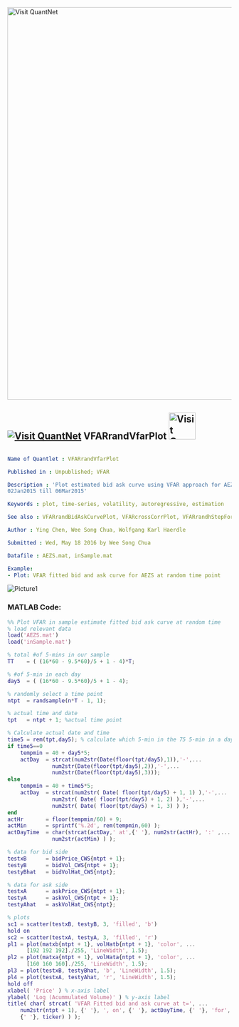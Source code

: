 
[<img src="https://github.com/QuantLet/Styleguide-and-FAQ/blob/master/pictures/banner.png" width="880" alt="Visit QuantNet">](http://quantlet.de/index.php?p=info)

## [<img src="https://github.com/QuantLet/Styleguide-and-Validation-procedure/blob/master/pictures/qloqo.png" alt="Visit QuantNet">](http://quantlet.de/) **VFARrandVfarPlot** [<img src="https://github.com/QuantLet/Styleguide-and-Validation-procedure/blob/master/pictures/QN2.png" width="60" alt="Visit QuantNet 2.0">](http://quantlet.de/d3/ia)

```yaml

Name of Quantlet : VFARrandVfarPlot

Published in : Unpublished; VFAR

Description : 'Plot estimated bid ask curve using VFAR approach for AEZS with LOB data from
02Jan2015 till 06Mar2015'

Keywords : plot, time-series, volatility, autoregressive, estimation

See also : VFARrandBidAskCurvePlot, VFARcrossCorrPlot, VFARrandhStepForecastPlot, VFARqqPlot

Author : Ying Chen, Wee Song Chua, Wolfgang Karl Haerdle

Submitted : Wed, May 18 2016 by Wee Song Chua

Datafile : AEZS.mat, inSample.mat

Example: 
- Plot: VFAR fitted bid and ask curve for AEZS at random time point

```

![Picture1](VFARrandVfarPlot_m.png)


### MATLAB Code:
```matlab
%% Plot VFAR in sample estimate fitted bid ask curve at random time
% load relevant data
load('AEZS.mat')
load('inSample.mat')

% total #of 5-mins in our sample
TT    = ( (16*60 - 9.5*60)/5 + 1 - 4)*T;

% #of 5-min in each day
day5  = ( (16*60 - 9.5*60)/5 + 1 - 4); 

% randomly select a time point
ntpt  = randsample(n*T - 1, 1);

% actual time and date
tpt   = ntpt + 1; %actual time point

% Calculate actual date and time
time5 = rem(tpt,day5); % calculate which 5-min in the 75 5-min in a day
if time5==0
    tempmin = 40 + day5*5;
    actDay  = strcat(num2str(Date(floor(tpt/day5),1)),'-',...
              num2str(Date(floor(tpt/day5),2)),'-',...
              num2str(Date(floor(tpt/day5),3)));
else
    tempmin = 40 + time5*5;
    actDay  = strcat(num2str( Date( floor(tpt/day5) + 1, 1) ),'-',...
              num2str( Date( floor(tpt/day5) + 1, 2) ),'-',...
              num2str( Date( floor(tpt/day5) + 1, 3) ) );
end
actHr       = floor(tempmin/60) + 9;
actMin      = sprintf('%.2d', rem(tempmin,60) );
actDayTime  = char(strcat(actDay,' at',{' '}, num2str(actHr), ':' ,...
              num2str(actMin) ) );

% data for bid side
testxB      = bidPrice_CWS{ntpt + 1};
testyB      = bidVol_CWS{ntpt + 1};
testyBhat   = bidVolHat_CWS{ntpt};

% data for ask side
testxA      = askPrice_CWS{ntpt + 1};
testyA      = askVol_CWS{ntpt + 1};
testyAhat   = askVolHat_CWS{ntpt};

% plots
sc1 = scatter(testxB, testyB, 3, 'filled', 'b')
hold on
sc2 = scatter(testxA, testyA, 3, 'filled', 'r')
pl1 = plot(matxb{ntpt + 1}, volHatb{ntpt + 1}, 'color', ...
      [192 192 192]./255, 'LineWidth', 1.5);
pl2 = plot(matxa{ntpt + 1}, volHata{ntpt + 1}, 'color', ...
      [160 160 160]./255, 'LineWidth', 1.5);
pl3 = plot(testxB, testyBhat, 'b', 'LineWidth', 1.5);
pl4 = plot(testxA, testyAhat, 'r', 'LineWidth', 1.5);
hold off
xlabel( 'Price' ) % x-axis label
ylabel( 'Log (Acummulated Volume)' ) % y-axis label
title( char( strcat( 'VFAR Fitted bid and ask curve at t=', ... 
    num2str(ntpt + 1), {' '}, ', on', {' '}, actDayTime, {' '}, 'for', ...
    {' '}, ticker) ) );
```
